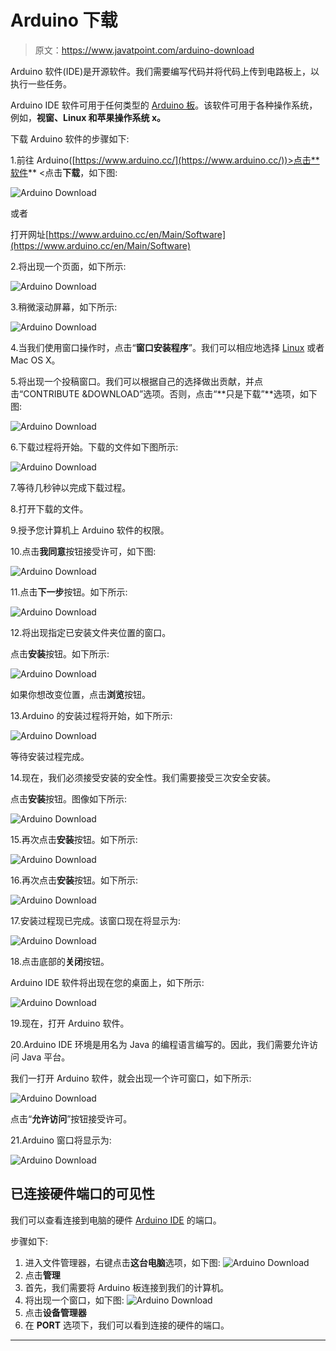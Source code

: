 # Arduino 下载

> 原文：<https://www.javatpoint.com/arduino-download>

Arduino 软件(IDE)是开源软件。我们需要编写代码并将代码上传到电路板上，以执行一些任务。

Arduino IDE 软件可用于任何类型的 [Arduino 板](https://www.javatpoint.com/)。该软件可用于各种操作系统，例如，**视窗、Linux 和苹果操作系统 x。**

下载 Arduino 软件的步骤如下:

1.前往 Arduino([https://www.arduino.cc/](https://www.arduino.cc/))>点击**软件** <点击**下载**，如下图:

![Arduino Download](img/484df75543fffed3da56f3ddd6472b7a.png)

或者

打开网址[https://www.arduino.cc/en/Main/Software](https://www.arduino.cc/en/Main/Software)

2.将出现一个页面，如下所示:

![Arduino Download](img/1f1eda68dfdf03aac2d67a191de2f590.png)

3.稍微滚动屏幕，如下所示:

![Arduino Download](img/5304b7205230261bb5da9052f7bf905a.png)

4.当我们使用窗口操作时，点击“**窗口安装程序**”。我们可以相应地选择 [Linux](https://www.javatpoint.com/linux-tutorial) 或者 Mac OS X。

5.将出现一个投稿窗口。我们可以根据自己的选择做出贡献，并点击“CONTRIBUTE &DOWNLOAD”选项。否则，点击“**只是下载”**选项，如下图:

![Arduino Download](img/8573e2b44b9807dcf3f907b6c9508996.png)

6.下载过程将开始。下载的文件如下图所示:

![Arduino Download](img/dd7da6cdb6b4f663c00b535d84df96f8.png)

7.等待几秒钟以完成下载过程。

8.打开下载的文件。

9.授予您计算机上 Arduino 软件的权限。

10.点击**我同意**按钮接受许可，如下图:

![Arduino Download](img/b12724f74ad97adb1dc6f65306b04991.png)

11.点击**下一步**按钮。如下所示:

![Arduino Download](img/b942148e8af08c4cfbd9556957574aa4.png)

12.将出现指定已安装文件夹位置的窗口。

点击**安装**按钮。如下所示:

![Arduino Download](img/3d0e2e6c76a4e4f528edfb391c7aadc4.png)

如果你想改变位置，点击**浏览**按钮。

13.Arduino 的安装过程将开始，如下所示:

![Arduino Download](img/5c44fb181a6abf14dc63a3a5db4b2a5b.png)

等待安装过程完成。

14.现在，我们必须接受安装的安全性。我们需要接受三次安全安装。

点击**安装**按钮。图像如下所示:

![Arduino Download](img/e78f0d6bfa5770f09b2d2547b49caa85.png)

15.再次点击**安装**按钮。如下所示:

![Arduino Download](img/03e4234c3bfbdf22dd338bfd10a7af8a.png)

16.再次点击**安装**按钮。如下所示:

![Arduino Download](img/6bf65c5a5d867340f277440970c4ed27.png)

17.安装过程现已完成。该窗口现在将显示为:

![Arduino Download](img/09974b58ce3ddca10a7c659d30778f16.png)

18.点击底部的**关闭**按钮。

Arduino IDE 软件将出现在您的桌面上，如下所示:

![Arduino Download](img/a85fd4c41667e216898ec44c9de5235b.png)

19.现在，打开 Arduino 软件。

20.Arduino IDE 环境是用名为 Java 的编程语言编写的。因此，我们需要允许访问 Java 平台。

我们一打开 Arduino 软件，就会出现一个许可窗口，如下所示:

![Arduino Download](img/8661bd5019480286aa2b6088247fb15b.png)

点击“**允许访问**”按钮接受许可。

21.Arduino 窗口将显示为:

![Arduino Download](img/9949a02635b8d84d74429c45e57eff39.png)

## 已连接硬件端口的可见性

我们可以查看连接到电脑的硬件 [Arduino IDE](https://www.javatpoint.com/arduino-ide) 的端口。

步骤如下:

1.  进入文件管理器，右键点击**这台电脑**选项，如下图:
    ![Arduino Download](img/0a033cb8e04c5cb6bfb8936be7ef0801.png)
2.  点击**管理**
3.  首先，我们需要将 Arduino 板连接到我们的计算机。
4.  将出现一个窗口，如下图:
    ![Arduino Download](img/0c3efdfb961d348f10f56d13c632defb.png)
5.  点击**设备管理器**
6.  在 **PORT** 选项下，我们可以看到连接的硬件的端口。

* * *